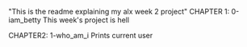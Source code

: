 "This is the readme explaining my alx week 2 project"
CHAPTER 1: 0-iam_betty
This week's project is hell

CHAPTER2: 1-who_am_i
Prints current user
